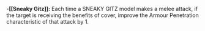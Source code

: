 -**[[Sneaky Gitz]]:** Each time a SNEAKY GITZ model makes a melee attack, if the target is receiving the benefits of cover, improve the Armour Penetration characteristic of that attack by 1.